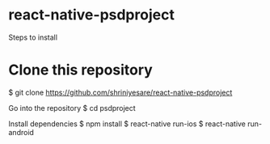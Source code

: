 # react-native-psdproject

Steps to install 

# Clone this repository
$ git clone https://github.com/shriniyesare/react-native-psdproject

 Go into the repository
$ cd psdproject

 Install dependencies
$ npm install
$ react-native run-ios
$ react-native run-android
